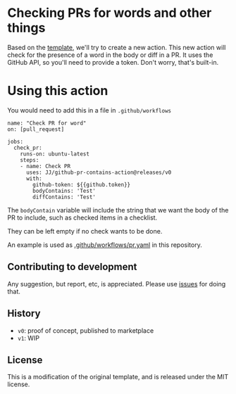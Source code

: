 # Checking PRs for words and other things

Based on the [template](https://github.com/actions/javascript-template), we'll try to create a new action. This new action will check for the presence of a word in the body or diff in a PR. It uses the GitHub API, so you'll need to provide a token. Don't worry, that's built-in.

# Using this action

You would need to add this in a file in `.github/workflows`

```
name: "Check PR for word"
on: [pull_request]

jobs:
  check_pr:
    runs-on: ubuntu-latest
    steps:
    - name: Check PR
      uses: JJ/github-pr-contains-action@releases/v0
      with:
        github-token: ${{github.token}}
        bodyContains: 'Test'
        diffContains: 'Test'
```

The `bodyContain` variable will include the string that we want the body of the PR to include, such as checked items in a checklist.

They can be left empty if no check wants to be done.

An example is used
as [.github/workflows/pr.yaml](.github/workflows/pr.yaml) in this
repository.

## Contributing to development

Any suggestion, but report, etc, is appreciated. Please use [issues](https://github.com/JJ/github-pr-contains-action/issues) for doing that.

## History

* `v0`: proof of concept, published to marketplace
* `v1`: WIP

## License

This is a modification of the original template, and is released under
the MIT license.
